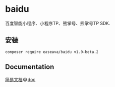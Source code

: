# baidu
百度智能小程序、小程序TP、熊掌号、熊掌号TP SDK.

## 安装
```shell
composer require easeava/baidu v1.0-beta.2
```

## Documentation
[简易文档](https://easeava.gitbook.io/easebaidu)😂[doc](https://github.com/easeava/docs)
